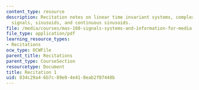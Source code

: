 ```yaml
---
content_type: resource
description: Recitation notes on linear time invariant systems, complex exponential
  signals, sinusoids, and continuous sinusoids.
file: /media/courses/mas-160-signals-systems-and-information-for-media-technology-fall-2007/834c29a46b7c89e04e418eab2f07448b_rec1.pdf
file_type: application/pdf
learning_resource_types:
- Recitations
ocw_type: OCWFile
parent_title: Recitations
parent_type: CourseSection
resourcetype: Document
title: Recitation 1
uid: 834c29a4-6b7c-89e0-4e41-8eab2f07448b
---
```

